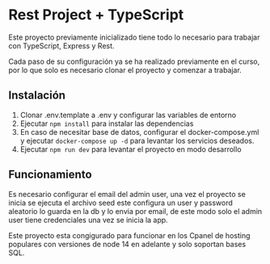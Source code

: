 # Rest Project + TypeScript

Este proyecto previamente inicializado tiene todo lo necesario para trabajar con TypeScript, Express y Rest.

Cada paso de su configuración ya se ha realizado previamente en el curso, por lo que solo es necesario clonar el proyecto y comenzar a trabajar.


## Instalación

1. Clonar .env.template a .env y configurar las variables de entorno
2. Ejecutar `npm install` para instalar las dependencias
3. En caso de necesitar base de datos, configurar el docker-compose.yml y ejecutar `docker-compose up -d` para levantar los servicios deseados.
4. Ejecutar `npm run dev` para levantar el proyecto en modo desarrollo


## Funcionamiento 
Es necesario configurar el email del admin user, una vez el proyecto se inicia se ejecuta el archivo seed este configura un user y password aleatorio lo guarda en la db y lo envia por email, de este modo solo el admin user tiene credenciales una vez se inicia la app.

Este proyecto esta congigurado para funcionar en los Cpanel de hosting populares con versiones de node 14 en adelante y solo soportan bases SQL.

